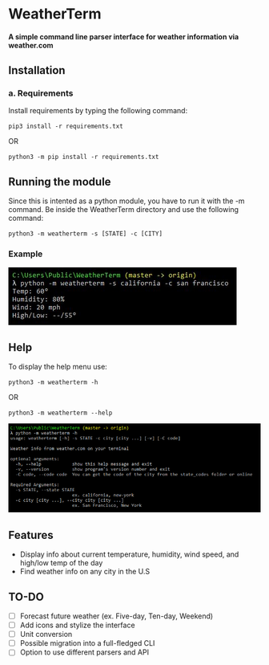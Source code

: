 # WeatherTerm
#### A simple command line parser interface for weather information via weather.com

## Installation 
### a. Requirements
Install requirements by typing the following command:

```
pip3 install -r requirements.txt
```
OR
```
python3 -m pip install -r requirements.txt
```

## Running the module
Since this is intented as a python module, you have to run it with the -m command. Be inside the WeatherTerm directory and use the following command:
```
python3 -m weatherterm -s [STATE] -c [CITY]
```
### Example
![](testimages/example.JPG)

## Help 
To display the help menu use:
```
python3 -m weatherterm -h
```
OR
```
python3 -m weatherterm --help
```
![](testimages/help.PNG)

## Features
* Display info about current temperature, humidity, wind speed, and high/low temp of the day
* Find weather info on any city in the U.S 

## TO-DO
- [ ] Forecast future weather (ex. Five-day, Ten-day, Weekend)
- [ ] Add icons and stylize the interface
- [ ] Unit conversion
- [ ] Possible migration into a full-fledged CLI
- [ ] Option to use different parsers and API
